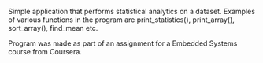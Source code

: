 Simple application that performs statistical analytics on a dataset. Examples of various functions in the program are print_statistics(), print_array(), sort_array(), find_mean etc. 

Program was made as part of an assignment for a Embedded Systems course from Coursera.
